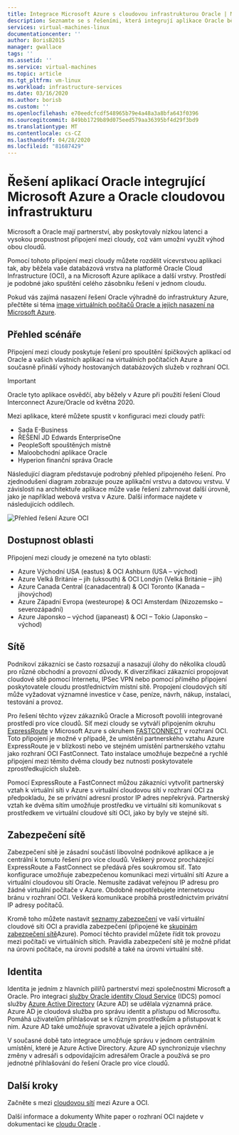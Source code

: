 ```yaml
---
title: Integrace Microsoft Azure s cloudovou infrastrukturou Oracle | Microsoft Docs
description: Seznamte se s řešeními, která integrují aplikace Oracle běžící na Microsoft Azure s databázemi v Oracle Cloud Infrastructure (OCI).
services: virtual-machines-linux
documentationcenter: ''
author: BorisB2015
manager: gwallace
tags: ''
ms.assetid: ''
ms.service: virtual-machines
ms.topic: article
ms.tgt_pltfrm: vm-linux
ms.workload: infrastructure-services
ms.date: 03/16/2020
ms.author: borisb
ms.custom: ''
ms.openlocfilehash: e70eedcfcdf548965b79e4a48a3a8bfa643f0396
ms.sourcegitcommit: 849bb1729b89d075eed579aa36395bf4d29f3bd9
ms.translationtype: MT
ms.contentlocale: cs-CZ
ms.lasthandoff: 04/28/2020
ms.locfileid: "81687429"
---
```

# <a name="oracle-application-solutions-integrating-microsoft-azure-and-oracle-cloud-infrastructure"></a>Řešení aplikací Oracle integrující Microsoft Azure a Oracle cloudovou infrastrukturu

Microsoft a Oracle mají partnerství, aby poskytovaly nízkou latenci a vysokou propustnost připojení mezi cloudy, což vám umožní využít výhod obou cloudů. 

Pomocí tohoto připojení mezi cloudy můžete rozdělit vícevrstvou aplikaci tak, aby běžela vaše databázová vrstva na platformě Oracle Cloud Infrastructure (OCI), a na Microsoft Azure aplikace a další vrstvy. Prostředí je podobné jako spuštění celého zásobníku řešení v jednom cloudu. 

Pokud vás zajímá nasazení řešení Oracle výhradně do infrastruktury Azure, přečtěte si téma [image virtuálních počítačů Oracle a jejich nasazení na Microsoft Azure](oracle-vm-solutions.md).

## <a name="scenario-overview"></a>Přehled scénáře

Připojení mezi cloudy poskytuje řešení pro spouštění špičkových aplikací od Oracle a vašich vlastních aplikací na virtuálních počítačích Azure a současně přináší výhody hostovaných databázových služeb v rozhraní OCI. 

> [!IMPORTANT]
> Oracle tyto aplikace osvědčí, aby běžely v Azure při použití řešení Cloud Interconnect Azure/Oracle od května 2020.

Mezi aplikace, které můžete spustit v konfiguraci mezi cloudy patří:

* Sada E-Business
* ŘEŠENÍ JD Edwards EnterpriseOne
* PeopleSoft spouštěných místně
* Maloobchodní aplikace Oracle
* Hyperion finanční správa Oracle

Následující diagram představuje podrobný přehled připojeného řešení. Pro zjednodušení diagram zobrazuje pouze aplikační vrstvu a datovou vrstvu. V závislosti na architektuře aplikace může vaše řešení zahrnovat další úrovně, jako je například webová vrstva v Azure. Další informace najdete v následujících oddílech.

![Přehled řešení Azure OCI](media/oracle-oci-overview/crosscloud.png)

## <a name="region-availability"></a>Dostupnost oblasti 

Připojení mezi cloudy je omezené na tyto oblasti:
* Azure Východní USA (eastus) & OCI Ashburn (USA – východ)
* Azure Velká Británie – jih (uksouth) & OCI Londýn (Velká Británie – jih)
* Azure Canada Central (canadacentral) & OCI Toronto (Kanada – jihovýchod)
* Azure Západní Evropa (westeurope) & OCI Amsterdam (Nizozemsko – severozápadní)
* Azure Japonsko – východ (japaneast) & OCI – Tokio (Japonsko – východ)

## <a name="networking"></a>Sítě

Podnikoví zákazníci se často rozsazují a nasazují úlohy do několika cloudů pro různé obchodní a provozní důvody. K diverzifikaci zákazníci propojovat cloudové sítě pomocí Internetu, IPSec VPN nebo pomocí přímého připojení poskytovatele cloudu prostřednictvím místní sítě. Propojení cloudových sítí může vyžadovat významné investice v čase, peníze, návrh, nákup, instalaci, testování a provoz. 

Pro řešení těchto výzev zákazníků Oracle a Microsoft povolili integrované prostředí pro více cloudů. Síť mezi cloudy se vytváří připojením okruhu [ExpressRoute](../../../expressroute/expressroute-introduction.md) v Microsoft Azure s okruhem [FASTCONNECT](https://docs.cloud.oracle.com/iaas/Content/Network/Concepts/fastconnectoverview.htm) v rozhraní OCI. Toto připojení je možné v případě, že umístění partnerského vztahu Azure ExpressRoute je v blízkosti nebo ve stejném umístění partnerského vztahu jako rozhraní OCI FastConnect. Tato instalace umožňuje bezpečné a rychlé připojení mezi těmito dvěma cloudy bez nutnosti poskytovatele zprostředkujících služeb.

Pomocí ExpressRoute a FastConnect můžou zákazníci vytvořit partnerský vztah k virtuální síti v Azure s virtuální cloudovou sítí v rozhraní OCI za předpokladu, že se privátní adresní prostor IP adres nepřekrývá. Partnerský vztah ke dvěma sítím umožňuje prostředku ve virtuální síti komunikovat s prostředkem ve virtuální cloudové síti OCI, jako by byly ve stejné síti.

## <a name="network-security"></a>Zabezpečení sítě

Zabezpečení sítě je zásadní součástí libovolné podnikové aplikace a je centrální k tomuto řešení pro více cloudů. Veškerý provoz procházející ExpressRoute a FastConnect se předává přes soukromou síť. Tato konfigurace umožňuje zabezpečenou komunikaci mezi virtuální sítí Azure a virtuální cloudovou sítí Oracle. Nemusíte zadávat veřejnou IP adresu pro žádné virtuální počítače v Azure. Obdobně nepotřebujete internetovou bránu v rozhraní OCI. Veškerá komunikace probíhá prostřednictvím privátní IP adresy počítačů.

Kromě toho můžete nastavit [seznamy zabezpečení](https://docs.cloud.oracle.com/iaas/Content/Network/Concepts/securitylists.htm) ve vaší virtuální cloudové síti OCI a pravidla zabezpečení (připojené ke [skupinám zabezpečení sítě](../../../virtual-network/security-overview.md)Azure). Pomocí těchto pravidel můžete řídit tok provozu mezi počítači ve virtuálních sítích. Pravidla zabezpečení sítě je možné přidat na úrovni počítače, na úrovni podsítě a také na úrovni virtuální sítě.
 
## <a name="identity"></a>Identita

Identita je jedním z hlavních pilířů partnerství mezi společnostmi Microsoft a Oracle. Pro integraci [služby Oracle identity Cloud Service](https://docs.oracle.com/en/cloud/paas/identity-cloud/index.html) (IDCS) pomocí služby [Azure Active Directory](../../../active-directory/index.yml) (Azure AD) se udělala významná práce. Azure AD je cloudová služba pro správu identit a přístupu od Microsoftu. Pomáhá uživatelům přihlašovat se k různým prostředkům a přistupovat k nim. Azure AD také umožňuje spravovat uživatele a jejich oprávnění.

V současné době tato integrace umožňuje správu v jednom centrálním umístění, které je Azure Active Directory. Azure AD synchronizuje všechny změny v adresáři s odpovídajícím adresářem Oracle a používá se pro jednotné přihlašování do řešení Oracle pro více cloudů.

## <a name="next-steps"></a>Další kroky

Začněte s mezi [cloudovou sítí](configure-azure-oci-networking.md) mezi Azure a OCI. 

Další informace a dokumenty White paper o rozhraní OCI najdete v dokumentaci ke [cloudu Oracle](https://docs.cloud.oracle.com/iaas/Content/home.htm) .
